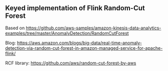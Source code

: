 ## Keyed implementation of Flink Random-Cut Forest

Based on https://github.com/aws-samples/amazon-kinesis-data-analytics-examples/tree/master/AnomalyDetection/RandomCutForest

Blog: https://aws.amazon.com/blogs/big-data/real-time-anomaly-detection-via-random-cut-forest-in-amazon-managed-service-for-apache-flink/

RCF library: https://github.com/aws/random-cut-forest-by-aws